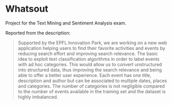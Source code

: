 # Whatsout
Project for the Text Mining and Sentiment Analysis exam.

Reported from the description:
> Supported by the EPFL Innovation Park, we are working on a new web application helping users to find their favorite activities and events by reducing search effort and improving search relevance. The basic idea to exploit text classification algorithms in order to label events with ad hoc categories. This would allow us to convert unstructured into structured data, thus improving the search relevance and being able to offer a better user experience. Each event has one title, description and author but can be associated to multiple dates, places and categories. The number of categories is not negligible compared to the number of events available in the training set and the dataset is highly imbalanced.
